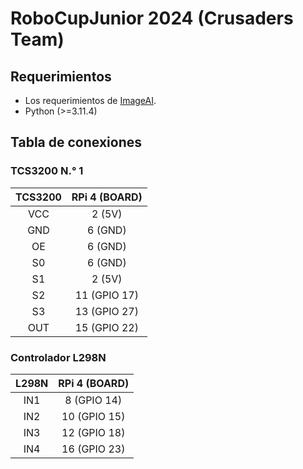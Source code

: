 # RoboCupJunior 2024 (Crusaders Team)

## Requerimientos
* Los requerimientos de [ImageAI](https://imageai.readthedocs.io/en/latest/).
* Python (>=3.11.4)

## Tabla de conexiones

### TCS3200 N.° 1

| TCS3200 | RPi 4 (BOARD) |
|:-------:|:-------------:|
|   VCC   |    2 (5V)     |
|   GND   |    6 (GND)    |
|    OE   |    6 (GND)    |
|    S0   |    6 (GND)    |
|    S1   |     2 (5V)    |
|    S2   |  11 (GPIO 17) |
|    S3   |  13 (GPIO 27) |
|   OUT   |  15 (GPIO 22) |

### Controlador L298N
| L298N | RPi 4 (BOARD) |
|:-----:|:-------------:|
| IN1 | 8 (GPIO 14) |
| IN2 | 10 (GPIO 15) |
| IN3 | 12 (GPIO 18) |
| IN4 | 16 (GPIO 23) |